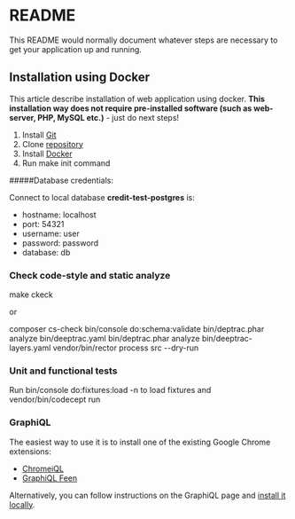 # README #

This README would normally document whatever steps are necessary to get your application up and running.

Installation using Docker
------------
This article describe installation of web application using docker.
**This installation way does not require pre-installed software (such as web-server, PHP, MySQL etc.)** - just do next steps!

1. Install [Git](https://git-scm.com/downloads)
2. Clone [repository](https://bitbucket.org/ismdigitalia/kaliti-web/)
3. Install [Docker](https://docker.com)
4. Run make init command

#####Database credentials:

Connect to local database **credit-test-postgres** is:
* hostname: localhost
* port: 54321
* username: user
* password: password
* database: db

### Check code-style and static analyze ###

make ckeck

or

composer cs-check
bin/console do:schema:validate
bin/deptrac.phar analyze bin/deeptrac.yaml
bin/deptrac.phar analyze bin/deeptrac-layers.yaml
vendor/bin/rector process src --dry-run

### Unit and functional tests ###

Run bin/console do:fixtures:load -n to load fixtures and vendor/bin/codecept run

### GraphiQL ###

The easiest way to use it is to install one of the existing Google Chrome extensions:

* [ChromeiQL](https://chrome.google.com/webstore/detail/chromeiql/fkkiamalmpiidkljmicmjfbieiclmeij)
* [GraphiQL Feen](https://chrome.google.com/webstore/detail/graphiql-feen/mcbfdonlkfpbfdpimkjilhdneikhfklp)

Alternatively, you can follow instructions on the GraphiQL page and [install it locally](https://github.com/graphql/graphiql).